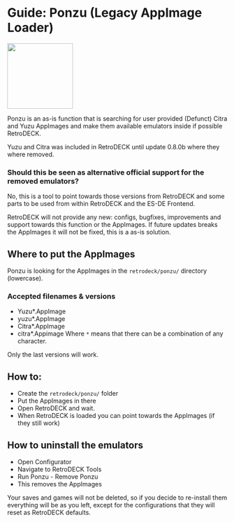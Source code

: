 # Guide: Ponzu (Legacy AppImage Loader)

<img src="../../../wiki_images/logos/ponzu.png" width="150">

Ponzu is an as-is function that is searching for user provided (Defunct) Citra and Yuzu AppImages and make them available emulators inside if possible RetroDECK.

Yuzu and Citra was included in RetroDECK until update 0.8.0b where they where removed.

### Should this be seen as alternative official support for the removed emulators?

No, this is a tool to point towards those versions from RetroDECK and some parts to be used from within RetroDECK and the ES-DE Frontend.

RetroDECK will not provide any new: configs, bugfixes, improvements and support towards this function or the AppImages. If future updates breaks the AppImages it will not be fixed, this is a as-is solution.

## Where to put the AppImages

Ponzu is looking for the AppImages in the `retrodeck/ponzu/` directory (lowercase).

### Accepted filenames & versions

- Yuzu*.AppImage
- yuzu*.AppImage
- Citra*.AppImage
- citra*.Appimage
Where `*` means that there can be a combination of any character.

Only the last versions will work.

## How to:

- Create the `retrodeck/ponzu/` folder
- Put the AppImages in there
- Open RetroDECK and wait.
- When RetroDECK is loaded you can point towards the AppImages (if they still work)

## How to uninstall the emulators

- Open Configurator
- Navigate to RetroDECK Tools
- Run Ponzu - Remove Ponzu
- This removes the AppImages

Your saves and games will not be deleted, so if you decide to re-install them everything will be as you left, except for the configurations that they will reset as RetroDECK defaults.
